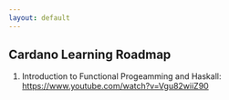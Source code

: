 ```yaml
---
layout: default
---
```


## Cardano Learning Roadmap

1. Introduction to Functional Progeamming and Haskall: https://www.youtube.com/watch?v=Vgu82wiiZ90


